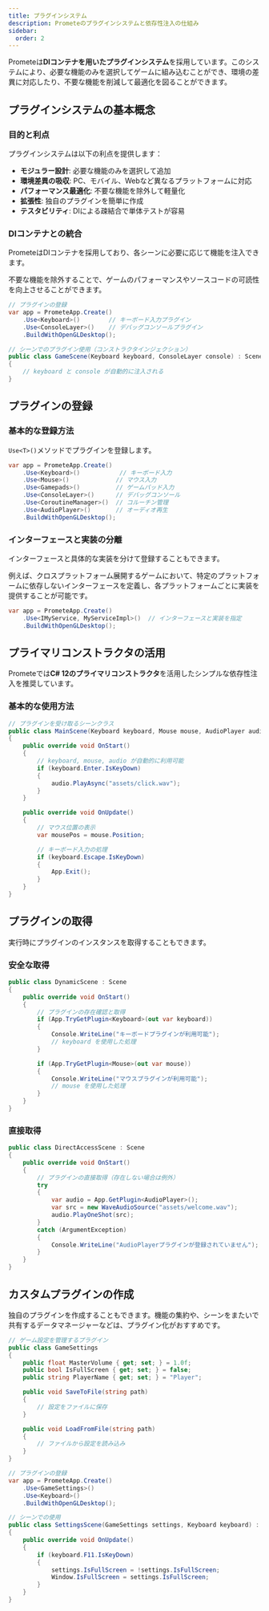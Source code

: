```yaml
---
title: プラグインシステム
description: Prometeのプラグインシステムと依存性注入の仕組み
sidebar:
  order: 2
---
```


Prometeは**DIコンテナを用いたプラグインシステム**を採用しています。このシステムにより、必要な機能のみを選択してゲームに組み込むことができ、環境の差異に対応したり、不要な機能を削減して最適化を図ることができます。

## プラグインシステムの基本概念

### 目的と利点

プラグインシステムは以下の利点を提供します：

- **モジュラー設計**: 必要な機能のみを選択して追加
- **環境差異の吸収**: PC、モバイル、Webなど異なるプラットフォームに対応
- **パフォーマンス最適化**: 不要な機能を除外して軽量化
- **拡張性**: 独自のプラグインを簡単に作成
- **テスタビリティ**: DIによる疎結合で単体テストが容易

### DIコンテナとの統合

PrometeはDIコンテナを採用しており、各シーンに必要に応じて機能を注入できます。

不要な機能を除外することで、ゲームのパフォーマンスやソースコードの可読性を向上させることができます。

```csharp
// プラグインの登録
var app = PrometeApp.Create()
    .Use<Keyboard>()        // キーボード入力プラグイン
    .Use<ConsoleLayer>()    // デバッグコンソールプラグイン
    .BuildWithOpenGLDesktop();

// シーンでのプラグイン使用（コンストラクタインジェクション）
public class GameScene(Keyboard keyboard, ConsoleLayer console) : Scene
{
    // keyboard と console が自動的に注入される
}
```

## プラグインの登録

### 基本的な登録方法

`Use<T>()`メソッドでプラグインを登録します。

```csharp
var app = PrometeApp.Create()
    .Use<Keyboard>()           // キーボード入力
    .Use<Mouse>()             // マウス入力
    .Use<Gamepads>()          // ゲームパッド入力
    .Use<ConsoleLayer>()      // デバッグコンソール
    .Use<CoroutineManager>()  // コルーチン管理
    .Use<AudioPlayer>()       // オーディオ再生
    .BuildWithOpenGLDesktop();
```

### インターフェースと実装の分離

インターフェースと具体的な実装を分けて登録することもできます。

例えば、クロスプラットフォーム展開するゲームにおいて、特定のプラットフォームに依存しないインターフェースを定義し、各プラットフォームごとに実装を提供することが可能です。

```csharp
var app = PrometeApp.Create()
    .Use<IMyService, MyServiceImpl>()  // インターフェースと実装を指定
    .BuildWithOpenGLDesktop();
```

## プライマリコンストラクタの活用

Prometeでは**C# 12のプライマリコンストラクタ**を活用したシンプルな依存性注入を推奨しています。

### 基本的な使用方法

```csharp
// プラグインを受け取るシーンクラス
public class MainScene(Keyboard keyboard, Mouse mouse, AudioPlayer audio) : Scene
{
    public override void OnStart()
    {
        // keyboard, mouse, audio が自動的に利用可能
        if (keyboard.Enter.IsKeyDown)
        {
            audio.PlayAsync("assets/click.wav");
        }
    }

    public override void OnUpdate()
    {
        // マウス位置の表示
        var mousePos = mouse.Position;

        // キーボード入力の処理
        if (keyboard.Escape.IsKeyDown)
        {
            App.Exit();
        }
    }
}
```

## プラグインの取得

実行時にプラグインのインスタンスを取得することもできます。

### 安全な取得

```csharp
public class DynamicScene : Scene
{
    public override void OnStart()
    {
        // プラグインの存在確認と取得
        if (App.TryGetPlugin<Keyboard>(out var keyboard))
        {
            Console.WriteLine("キーボードプラグインが利用可能");
            // keyboard を使用した処理
        }

        if (App.TryGetPlugin<Mouse>(out var mouse))
        {
            Console.WriteLine("マウスプラグインが利用可能");
            // mouse を使用した処理
        }
    }
}
```

### 直接取得

```csharp
public class DirectAccessScene : Scene
{
    public override void OnStart()
    {
        // プラグインの直接取得（存在しない場合は例外）
        try
        {
            var audio = App.GetPlugin<AudioPlayer>();
            var src = new WaveAudioSource("assets/welcome.wav");
            audio.PlayOneShot(src);
        }
        catch (ArgumentException)
        {
            Console.WriteLine("AudioPlayerプラグインが登録されていません");
        }
    }
}
```

## カスタムプラグインの作成

独自のプラグインを作成することもできます。機能の集約や、シーンをまたいで共有するデータマネージャーなどは、プラグイン化がおすすめです。

```csharp
// ゲーム設定を管理するプラグイン
public class GameSettings
{
    public float MasterVolume { get; set; } = 1.0f;
    public bool IsFullScreen { get; set; } = false;
    public string PlayerName { get; set; } = "Player";

    public void SaveToFile(string path)
    {
        // 設定をファイルに保存
    }

    public void LoadFromFile(string path)
    {
        // ファイルから設定を読み込み
    }
}

// プラグインの登録
var app = PrometeApp.Create()
    .Use<GameSettings>()
    .Use<Keyboard>()
    .BuildWithOpenGLDesktop();

// シーンでの使用
public class SettingsScene(GameSettings settings, Keyboard keyboard) : Scene
{
    public override void OnUpdate()
    {
        if (keyboard.F11.IsKeyDown)
        {
            settings.IsFullScreen = !settings.IsFullScreen;
            Window.IsFullScreen = settings.IsFullScreen;
        }
    }
}
```
